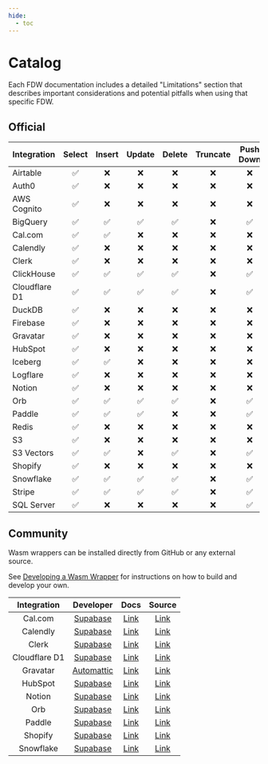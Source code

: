 ```yaml
---
hide:
  - toc
---
```


# Catalog

Each FDW documentation includes a detailed "Limitations" section that describes important considerations and potential pitfalls when using that specific FDW.

## Official

| Integration   | Select | Insert | Update | Delete | Truncate | Push Down |
| ------------- | :----: | :----: | :----: | :----: | :------: | :-------: |
| Airtable      |   ✅   |   ❌   |   ❌   |   ❌   |    ❌    |    ❌     |
| Auth0         |   ✅   |   ❌   |   ❌   |   ❌   |    ❌    |    ❌     |
| AWS Cognito   |   ✅   |   ❌   |   ❌   |   ❌   |    ❌    |    ❌     |
| BigQuery      |   ✅   |   ✅   |   ✅   |   ✅   |    ❌    |    ✅     |
| Cal.com       |   ✅   |   ✅   |   ❌   |   ❌   |    ❌    |    ❌     |
| Calendly      |   ✅   |   ❌   |   ❌   |   ❌   |    ❌    |    ❌     |
| Clerk         |   ✅   |   ❌   |   ❌   |   ❌   |    ❌    |    ❌     |
| ClickHouse    |   ✅   |   ✅   |   ✅   |   ✅   |    ❌    |    ✅     |
| Cloudflare D1 |   ✅   |   ✅   |   ✅   |   ✅   |    ❌    |    ✅     |
| DuckDB        |   ✅   |   ❌   |   ❌   |   ❌   |    ❌    |    ❌     |
| Firebase      |   ✅   |   ❌   |   ❌   |   ❌   |    ❌    |    ❌     |
| Gravatar      |   ✅   |   ❌   |   ❌   |   ❌   |    ❌    |    ❌     |
| HubSpot       |   ✅   |   ❌   |   ❌   |   ❌   |    ❌    |    ❌     |
| Iceberg       |   ✅   |   ✅   |   ❌   |   ❌   |    ❌    |    ❌     |
| Logflare      |   ✅   |   ❌   |   ❌   |   ❌   |    ❌    |    ❌     |
| Notion        |   ✅   |   ❌   |   ❌   |   ❌   |    ❌    |    ❌     |
| Orb           |   ✅   |   ✅   |   ✅   |   ✅   |    ❌    |    ✅     |
| Paddle        |   ✅   |   ✅   |   ✅   |   ❌   |    ❌    |    ✅     |
| Redis         |   ✅   |   ❌   |   ❌   |   ❌   |    ❌    |    ❌     |
| S3            |   ✅   |   ❌   |   ❌   |   ❌   |    ❌    |    ❌     |
| S3 Vectors    |   ✅   |   ✅   |   ❌   |   ✅   |    ❌    |    ✅     |
| Shopify       |   ✅   |   ❌   |   ❌   |   ❌   |    ❌    |    ❌     |
| Snowflake     |   ✅   |   ✅   |   ✅   |   ✅   |    ❌    |    ✅     |
| Stripe        |   ✅   |   ✅   |   ✅   |   ✅   |    ❌    |    ✅     |
| SQL Server    |   ✅   |   ❌   |   ❌   |   ❌   |    ❌    |    ✅     |

## Community

Wasm wrappers can be installed directly from GitHub or any external source.

See [Developing a Wasm Wrapper](../guides/create-wasm-wrapper.md) for instructions on how to build and develop your own.

| Integration   |            Developer             |         Docs         |                                         Source                                         |
| :-----------: | :------------------------------: | :------------------: | :------------------------------------------------------------------------------------: |
| Cal.com       | [Supabase](https://supabase.com) | [Link](cal.md)       | [Link](https://github.com/supabase/wrappers/tree/main/wasm-wrappers/fdw/cal_fdw)       |
| Calendly      | [Supabase](https://supabase.com) | [Link](calendly.md)  | [Link](https://github.com/supabase/wrappers/tree/main/wasm-wrappers/fdw/calendly_fdw)  |
| Clerk         | [Supabase](https://supabase.com) | [Link](clerk.md)     | [Link](https://github.com/supabase/wrappers/tree/main/wasm-wrappers/fdw/clerk_fdw)  |
| Cloudflare D1 | [Supabase](https://supabase.com) | [Link](cfd1.md)      | [Link](https://github.com/supabase/wrappers/tree/main/wasm-wrappers/fdw/cfd1_fdw)      |
| Gravatar      | [Automattic](https://automattic.com) | [Link](gravatar.md)  | [Link](https://github.com/Automattic/gravatar-wasm-fdw)  |
| HubSpot       | [Supabase](https://supabase.com) | [Link](hubspot.md)   | [Link](https://github.com/supabase/wrappers/tree/main/wasm-wrappers/fdw/hubspot_fdw)   |
| Notion        | [Supabase](https://supabase.com) | [Link](notion.md)    | [Link](https://github.com/supabase/wrappers/tree/main/wasm-wrappers/fdw/notion_fdw)    |
| Orb           | [Supabase](https://supabase.com) | [Link](orb.md)       | [Link](https://github.com/supabase/wrappers/tree/main/wasm-wrappers/fdw/orb_fdw)  |
| Paddle        | [Supabase](https://supabase.com) | [Link](paddle.md)    | [Link](https://github.com/supabase/wrappers/tree/main/wasm-wrappers/fdw/paddle_fdw)    |
| Shopify       | [Supabase](https://supabase.com) | [Link](shopify.md)   | [Link](https://github.com/supabase/wrappers/tree/main/wasm-wrappers/fdw/shopify_fdw)   |
| Snowflake     | [Supabase](https://supabase.com) | [Link](snowflake.md) | [Link](https://github.com/supabase/wrappers/tree/main/wasm-wrappers/fdw/snowflake_fdw) |
